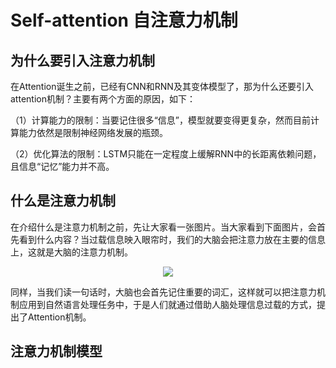 # Self-attention 自注意力机制

## 为什么要引入注意力机制

在Attention诞生之前，已经有CNN和RNN及其变体模型了，那为什么还要引入attention机制？主要有两个方面的原因，如下：

（1）计算能力的限制：当要记住很多“信息”，模型就要变得更复杂，然而目前计算能力依然是限制神经网络发展的瓶颈。

（2）优化算法的限制：LSTM只能在一定程度上缓解RNN中的长距离依赖问题，且信息“记忆”能力并不高。

## 什么是注意力机制

在介绍什么是注意力机制之前，先让大家看一张图片。当大家看到下面图片，会首先看到什么内容？当过载信息映入眼帘时，我们的大脑会把注意力放在主要的信息上，这就是大脑的注意力机制。

<div align=center>
<img src="./深度学习/03Self-attention/images/04062046.jpg"/>
</div>

同样，当我们读一句话时，大脑也会首先记住重要的词汇，这样就可以把注意力机制应用到自然语言处理任务中，于是人们就通过借助人脑处理信息过载的方式，提出了Attention机制。

## 注意力机制模型